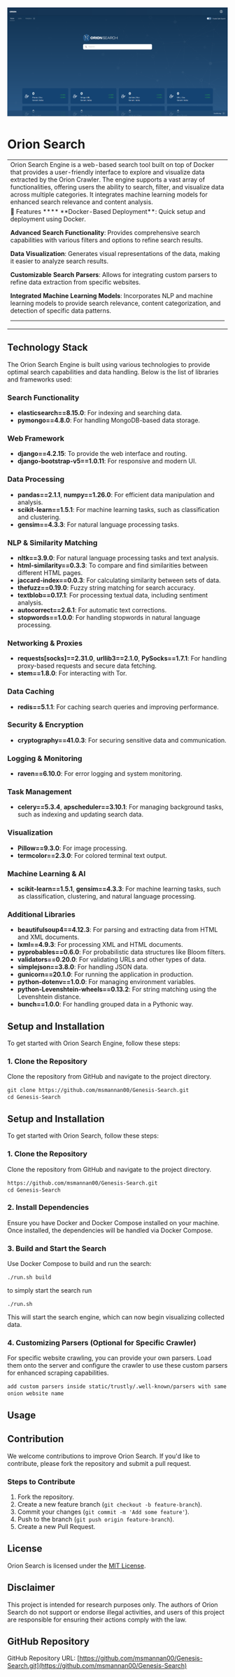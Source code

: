 # ![WebApp](https://raw.githubusercontent.com/msmannan00/Genesis-Search/refs/heads/trusted_main/documentation/homepage.png)
# Orion Search
<table>
<tr>
<td>
Orion Search Engine is a web-based search tool built on top of Docker that provides a user-friendly interface to explore and visualize data extracted by the Orion Crawler. The engine supports a vast array of functionalities, offering users the ability to search, filter, and visualize data across multiple categories. It integrates machine learning models for enhanced search relevance and content analysis.
</td>
</tr>
<tr>
<td>
📒 Features
****
**Docker-Based Deployment**: Quick setup and deployment using Docker.

**Advanced Search Functionality**: Provides comprehensive search capabilities with various filters and options to refine search results.

**Data Visualization**: Generates visual representations of the data, making it easier to analyze search results.

**Customizable Search Parsers**: Allows for integrating custom parsers to refine data extraction from specific websites.

**Integrated Machine Learning Models**: Incorporates NLP and machine learning models to provide search relevance, content categorization, and detection of specific data patterns.
****
</td>
</tr>
</table>


## Technology Stack

The Orion Search Engine is built using various technologies to provide optimal search capabilities and data handling. Below is the list of libraries and frameworks used:

### Search Functionality

- **elasticsearch==8.15.0**: For indexing and searching data.
- **pymongo==4.8.0**: For handling MongoDB-based data storage.

### Web Framework

- **django==4.2.15**: To provide the web interface and routing.
- **django-bootstrap-v5==1.0.11**: For responsive and modern UI.

### Data Processing

- **pandas==2.1.1**, **numpy==1.26.0**: For efficient data manipulation and analysis.
- **scikit-learn==1.5.1**: For machine learning tasks, such as classification and clustering.
- **gensim==4.3.3**: For natural language processing tasks.

### NLP & Similarity Matching

- **nltk==3.9.0**: For natural language processing tasks and text analysis.
- **html-similarity==0.3.3**: To compare and find similarities between different HTML pages.
- **jaccard-index==0.0.3**: For calculating similarity between sets of data.
- **thefuzz==0.19.0**: Fuzzy string matching for search accuracy.
- **textblob==0.17.1**: For processing textual data, including sentiment analysis.
- **autocorrect==2.6.1**: For automatic text corrections.
- **stopwords==1.0.0**: For handling stopwords in natural language processing.

### Networking & Proxies

- **requests[socks]==2.31.0**, **urllib3==2.1.0**, **PySocks==1.7.1**: For handling proxy-based requests and secure data fetching.
- **stem==1.8.0**: For interacting with Tor.

### Data Caching

- **redis==5.1.1**: For caching search queries and improving performance.

### Security & Encryption

- **cryptography==41.0.3**: For securing sensitive data and communication.

### Logging & Monitoring

- **raven==6.10.0**: For error logging and system monitoring.

### Task Management

- **celery==5.3.4**, **apscheduler==3.10.1**: For managing background tasks, such as indexing and updating search data.

### Visualization

- **Pillow==9.3.0**: For image processing.
- **termcolor==2.3.0**: For colored terminal text output.

### Machine Learning & AI

- **scikit-learn==1.5.1**, **gensim==4.3.3**: For machine learning tasks, such as classification, clustering, and natural language processing.

### Additional Libraries

- **beautifulsoup4==4.12.3**: For parsing and extracting data from HTML and XML documents.
- **lxml==4.9.3**: For processing XML and HTML documents.
- **pyprobables==0.6.0**: For probabilistic data structures like Bloom filters.
- **validators==0.20.0**: For validating URLs and other types of data.
- **simplejson==3.8.0**: For handling JSON data.
- **gunicorn==20.1.0**: For running the application in production.
- **python-dotenv==1.0.0**: For managing environment variables.
- **python-Levenshtein-wheels==0.13.2**: For string matching using the Levenshtein distance.
- **bunch==1.0.0**: For handling grouped data in a Pythonic way.

## Setup and Installation

To get started with Orion Search Engine, follow these steps:

### 1. Clone the Repository

Clone the repository from GitHub and navigate to the project directory.

```
git clone https://github.com/msmannan00/Genesis-Search.git
cd Genesis-Search
```

## Setup and Installation

To get started with Orion Search, follow these steps:

### 1. Clone the Repository

Clone the repository from GitHub and navigate to the project directory.

```
https://github.com/msmannan00/Genesis-Search.git
cd Genesis-Search
```

### 2. Install Dependencies

Ensure you have Docker and Docker Compose installed on your machine. Once installed, the dependencies will be handled via Docker Compose.

### 3. Build and Start the Search

Use Docker Compose to build and run the search:

```
./run.sh build
```
to simply start the search run
```
./run.sh
```

This will start the search engine, which can now begin visualizing collected data.

### 4. Customizing Parsers (Optional for Specific Crawler)

For specific website crawling, you can provide your own parsers. Load them onto the server and configure the crawler to use these custom parsers for enhanced scraping capabilities.
```
add custom parsers inside static/trustly/.well-known/parsers with same onion website name
```

## Usage

## Contribution

We welcome contributions to improve Orion Search. If you'd like to contribute, please fork the repository and submit a pull request.

### Steps to Contribute

1. Fork the repository.  
2. Create a new feature branch (`git checkout -b feature-branch`).  
3. Commit your changes (`git commit -m 'Add some feature'`).  
4. Push to the branch (`git push origin feature-branch`).  
5. Create a new Pull Request.

## License

Orion Search is licensed under the [MIT License](LICENSE).

## Disclaimer

This project is intended for research purposes only. The authors of Orion Search do not support or endorse illegal activities, and users of this project are responsible for ensuring their actions comply with the law.

## GitHub Repository

GitHub Repository URL: [https://github.com/msmannan00/Genesis-Search.git](https://github.com/msmannan00/Genesis-Search)
